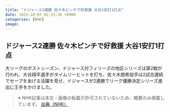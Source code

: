 ```yaml
---
title: "ドジャース2連勝 佐々木ピンチで好救援 大谷1安打1打点"
date: 2025-10-07 02:23:10 +0900
categories: [NHK]
image: 
---
```

## ドジャース2連勝 佐々木ピンチで好救援 大谷1安打1打点

大リーグのポストシーズン、ドジャース対フィリーズの地区シリーズは第2戦が行われ、大谷翔平選手がタイムリーヒットを打ち、佐々木朗希投手は2試合連続でセーブをあげる活躍を見せ、ドジャースが2連勝でリーグ優勝決定シリーズ進出に王手をかけました。

> ※ NHK記事は本文・画像の転載が許可されていないため、概要のみ掲載しています。
[出典（NHK）](http://www3.nhk.or.jp/news/html/20251007/k10014942961000.html)
